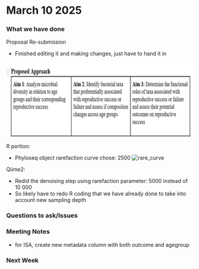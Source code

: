 # March 10 2025

### What we have done

Proposal Re-submission
- Finished editing it and making changes, just have to hand it in
 <img src="../images/proposed_approach3.png" height="200" width="700">


R portion:
- Phyloseq object rarefaction curve chose: 2500
![rare_curve](https://github.com/user-attachments/assets/0659e601-ab59-4232-b904-f6ce157a49e2)


Qiime2:
- Redid the denoising step using rarefaction parameter: 5000 instead of 10 000
- So likely have to redo R coding that we have already done to take into account new sampling depth

### Questions to ask/Issues


### Meeting Notes
- for ISA, create new metadata column with both outcome and agegroup

### Next Week
